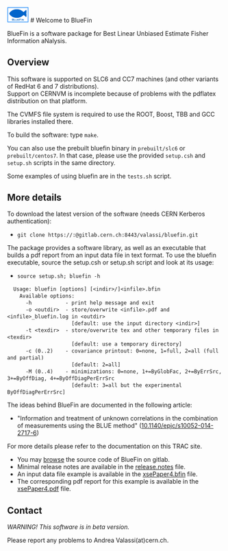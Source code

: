 <img src="utilities/BlueFinLogo.jpg"  width="10%">
# Welcome to BlueFin

BlueFin is a software package for Best Linear Unbiased Estimate Fisher Information aNalysis.

## Overview

This software is supported on SLC6 and CC7 machines (and other variants of RedHat 6 and 7 distributions).  
Support on CERNVM is incomplete because of problems with the pdflatex distribution on that platform.  

The CVMFS file system is required to use the ROOT, Boost, TBB and GCC libraries installed there.

To build the software: type `make`.

You can also use the prebuilt bluefin binary in `prebuilt/slc6` or `prebuilt/centos7`. 
In that case, please use the provided `setup.csh` and `setup.sh` scripts in the same directory.

Some examples of using bluefin are in the `tests.sh` script.

## More details

To download the latest version of the software (needs CERN Kerberos authentication):
- `git clone https://:@gitlab.cern.ch:8443/valassi/bluefin.git`

The package provides a software library, as well as an executable that builds a pdf report from an input data file in text format. To use the bluefin executable, source the setup.csh or setup.sh script and look at its usage:
- `source setup.sh; bluefin -h`

```
  Usage: bluefin [options] [<indir>/]<infile>.bfin
    Available options:
      -h           - print help message and exit
      -o <outdir>  - store/overwrite <infile>.pdf and <infile>_bluefin.log in <outdir>
                     [default: use the input directory <indir>]
      -t <texdir>  - store/overwrite tex and other temporary files in <texdir>
                     [default: use a temporary directory]
      -c (0..2)    - covariance printout: 0=none, 1=full, 2=all (full and partial)
                     [default: 2=all]
      -M (0..4)    - minimizations: 0=none, 1+=ByGlobFac, 2+=ByErrSrc, 3+=ByOffDiag, 4+=ByOffDiagPerErrSrc
                     [default: 3=all but the experimental ByOffDiagPerErrSrc]
```

The ideas behind BlueFin are documented in the following article:
- "Information and treatment of unknown correlations in the combination of measurements using the BLUE method" ([10.1140/epjc/s10052-014-2717-6](https://doi.org/10.1140/epjc/s10052-014-2717-6))

For more details please refer to the documentation on this TRAC site.
- You may [browse](..) the source code of BlueFin on gitlab.
- Minimal release notes are available in the [release.notes](release.notes) file.
- An input data file example is available in the [xsePaper4.bfin](examples/dataXSE/xsePaper4.bfin)  file.
- The corresponding pdf report for this example is available in the [xsePaper4.pdf](examples/dataXSE/xsePaper4.pdf)  file.

## Contact

*WARNING! This software is in beta version.* 

Please report any problems to Andrea Valassi(at)cern.ch.
